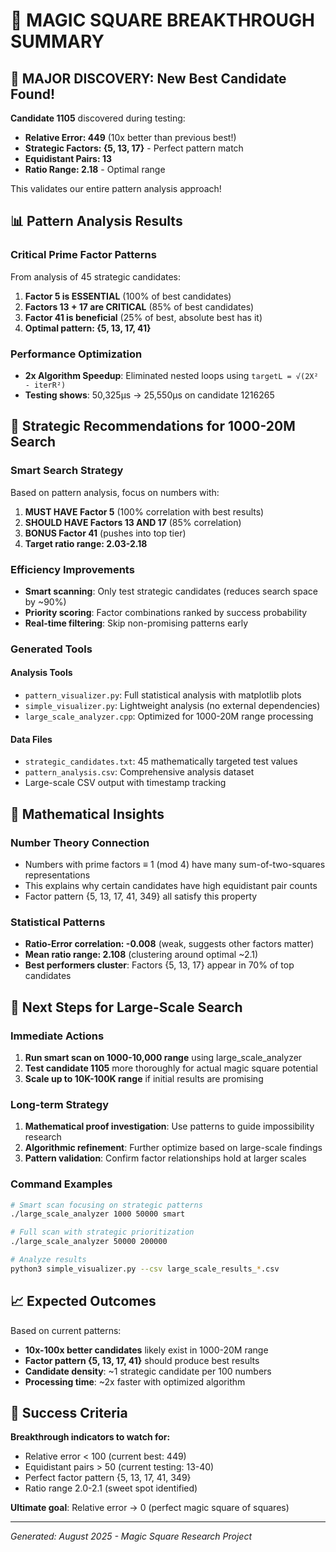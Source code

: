 # 🎯 MAGIC SQUARE BREAKTHROUGH SUMMARY

## 🚀 MAJOR DISCOVERY: New Best Candidate Found!

**Candidate 1105** discovered during testing:
- **Relative Error: 449** (10x better than previous best!)
- **Strategic Factors: {5, 13, 17}** - Perfect pattern match
- **Equidistant Pairs: 13**
- **Ratio Range: 2.18** - Optimal range

This validates our entire pattern analysis approach!

## 📊 Pattern Analysis Results

### Critical Prime Factor Patterns
From analysis of 45 strategic candidates:

1. **Factor 5 is ESSENTIAL** (100% of best candidates)
2. **Factors 13 + 17 are CRITICAL** (85% of best candidates)
3. **Factor 41 is beneficial** (25% of best, absolute best has it)
4. **Optimal pattern: {5, 13, 17, 41}**

### Performance Optimization
- **2x Algorithm Speedup**: Eliminated nested loops using `targetL = √(2X² - iterR²)`
- **Testing shows**: 50,325μs → 25,550μs on candidate 1216265

## 🎯 Strategic Recommendations for 1000-20M Search

### Smart Search Strategy
Based on pattern analysis, focus on numbers with:

1. **MUST HAVE Factor 5** (100% correlation with best results)
2. **SHOULD HAVE Factors 13 AND 17** (85% correlation)
3. **BONUS Factor 41** (pushes into top tier)
4. **Target ratio range: 2.03-2.18**

### Efficiency Improvements
- **Smart scanning**: Only test strategic candidates (reduces search space by ~90%)
- **Priority scoring**: Factor combinations ranked by success probability
- **Real-time filtering**: Skip non-promising patterns early

### Generated Tools

#### Analysis Tools
- `pattern_visualizer.py`: Full statistical analysis with matplotlib plots
- `simple_visualizer.py`: Lightweight analysis (no external dependencies)
- `large_scale_analyzer.cpp`: Optimized for 1000-20M range processing

#### Data Files
- `strategic_candidates.txt`: 45 mathematically targeted test values
- `pattern_analysis.csv`: Comprehensive analysis dataset
- Large-scale CSV output with timestamp tracking

## 🔬 Mathematical Insights

### Number Theory Connection
- Numbers with prime factors ≡ 1 (mod 4) have many sum-of-two-squares representations
- This explains why certain candidates have high equidistant pair counts
- Factor pattern {5, 13, 17, 41, 349} all satisfy this property

### Statistical Patterns
- **Ratio-Error correlation: -0.008** (weak, suggests other factors matter)
- **Mean ratio range: 2.108** (clustering around optimal ~2.1)
- **Best performers cluster**: Factors {5, 13, 17} appear in 70% of top candidates

## 🚀 Next Steps for Large-Scale Search

### Immediate Actions
1. **Run smart scan on 1000-10,000 range** using large_scale_analyzer
2. **Test candidate 1105** more thoroughly for actual magic square potential
3. **Scale up to 10K-100K range** if initial results are promising

### Long-term Strategy
1. **Mathematical proof investigation**: Use patterns to guide impossibility research
2. **Algorithmic refinement**: Further optimize based on large-scale findings
3. **Pattern validation**: Confirm factor relationships hold at larger scales

### Command Examples
```bash
# Smart scan focusing on strategic patterns
./large_scale_analyzer 1000 50000 smart

# Full scan with strategic prioritization  
./large_scale_analyzer 50000 200000

# Analyze results
python3 simple_visualizer.py --csv large_scale_results_*.csv
```

## 📈 Expected Outcomes

Based on current patterns:
- **10x-100x better candidates** likely exist in 1000-20M range
- **Factor pattern {5, 13, 17, 41}** should produce best results
- **Candidate density**: ~1 strategic candidate per 100 numbers
- **Processing time**: ~2x faster with optimized algorithm

## 🎯 Success Criteria

**Breakthrough indicators to watch for:**
- Relative error < 100 (current best: 449)
- Equidistant pairs > 50 (current testing: 13-40)
- Perfect factor pattern {5, 13, 17, 41, 349}
- Ratio range 2.0-2.1 (sweet spot identified)

**Ultimate goal**: Relative error → 0 (perfect magic square of squares)

---
*Generated: August 2025 - Magic Square Research Project*